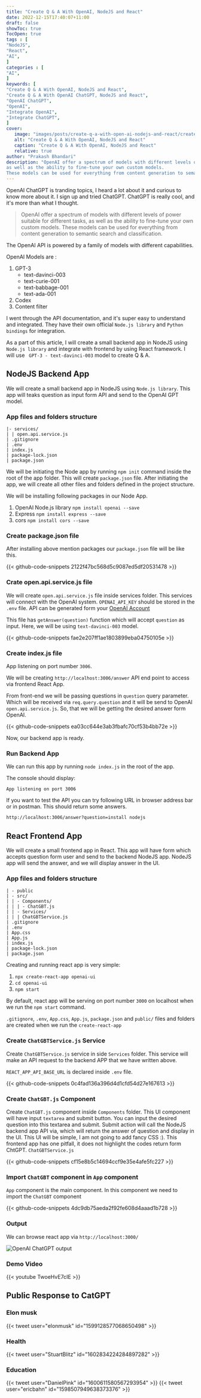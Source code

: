```yaml
---
title: "Create Q & A With OpenAI, NodeJS and React"
date: 2022-12-15T17:40:07+11:00
draft: false
showToc: true
TocOpen: true
tags : [
"NodeJS",
"React",
"AI",
]
categories : [
"AI",
]
keywords: [
"Create Q & A With OpenAI, NodeJS and React",
"Create Q & A With OpenAI ChatGPT, NodeJS and React",
"OpenAI ChatGPT",
"OpenAI",
"Integrate OpenAI",
"Integrate ChatGPT",
]
cover:
   image: "images/posts/create-q-a-with-open-ai-nodejs-and-react/create-q-a-with-open-ai-nodejs-and-react.svg" # image path/url
   alt: "Create Q & A With OpenAI, NodeJS and React"
   caption: "Create Q & A With OpenAI, NodeJS and React"
   relative: true
author: "Prakash Bhandari"
description: "OpenAI offer a spectrum of models with different levels of power suitable for different tasks,
as well as the ability to fine-tune your own custom models.
These models can be used for everything from content generation to semantic search and classification."
---
```


OpenAI ChatGPT is tranding topics, I heard a lot about it and curious to know more about it. I sign up and tried ChatGPT. 
ChatGPT is really cool, and it's more than what I thought.

>OpenAI offer a spectrum of models with different levels of power suitable for different tasks, 
as well as the ability to fine-tune your own custom models. 
These models can be used for everything from content generation to semantic search and classification.

The OpenAI API is powered by a family of models with different capabilities.  

OpenAI Models are : 
1. GPT-3
   - text-davinci-003
   - text-curie-001
   - text-babbage-001
   - text-ada-001
2. Codex
3. Content filter

I went through the API documentation, and it's super easy to understand and integrated.
They have their own official `Node.js library` and `Python bindings` for integration.  

As a part of this article, I will create a small backend app in NodeJS using `Node.js library` 
and integrate with frontend by using React framework. I will use ` GPT-3 - text-davinci-003` model to create Q & A.

## NodeJS Backend App

We will create a small backend app in NodeJS using `Node.js library`. 
This app will teaks question as input form API and send to the OpenAI GPT model.  

### App files and folders structure

```
|- services/
| | open.api.service.js
| .gitignore
| .env
| index.js
| package-lock.json
| package.json
```
We will be initiating the Node app by running `npm init` command inside the root of the app folder.
This will create `package.json` file. After initiating the app, we will create all other files and folders defined in the project structure. 

We will be installing following packages in our Node App.
1. OpenAI Node.js library `npm install openai --save`
2. Express `npm install express --save`
3. cors  `npm install cors --save`

### Create package.json file
After installing above mention packages our `package.json` file will be like this.

{{< github-code-snippets 2122f47bc568d5c9087ed5df20531478 >}}

### Crate open.api.service.js file

We will create `open.api.service.js` file inside services folder. This services will connect with the OpenAI system.
`OPENAI_API_KEY` should be stored in the `.env` file. API can be generated form your [OpenAI Account](https://beta.openai.com/account/api-keys)

This file has `getAnswer(question)` function which will accept `question` as input.  Here, we will be using `text-davinci-003` model.

{{< github-code-snippets fae2e207ff1ae1803899eba04750105e >}}

### Create index.js file

App listening on port number `3006`.

We will be creating  `http://localhost:3006/answer` API end point to access via frontend React App. 

From front-end we will be passing questions in `question` query parameter. 
Which will be received via `req.query.question` and it will be send to OpenAI `open.api.service.js`. So,
that we will be getting the desired answer form OpenAI.

{{< github-code-snippets ea03cc644e3ab3fbafc70cf53b4bb72e >}}

Now, our backend app is ready. 

### Run Backend App
We can run this app by running `node index.js` in the root of the app. 

The console should display:

`App listening on port 3006`

If you want to test the API you can try following URL in browser address bar or in postman. This should return some answers.

`http://localhost:3006/answer?question=install nodejs`

## React Frontend App

We will create a small frontend app in React.
This app will have form which accepts question form user and send to the backend NodeJS app.
NodeJS app will send the answer, and we will display answer in the UI.

### App files and folders structure
```
| - public
| - src/
| | - Components/
| | | - ChatGBT.js
| | - Services/
| | | ChatGBTService.js
| .gitignore
| .env
| App.css
| App.js
| index.js
| package-lock.json
| package.json

```
Creating  and running react app is very simple:

1. `npx create-react-app openai-ui`
2. `cd openai-ui`
3. `npm start`

By default, react app will be serving on port number `3000` on localhost when we run the `npm start` command.

`.gitignore`, `.env`, `App.css`, `App.js`, `package.json` and `public/` files and folders are created when we run the `create-react-app`

### Create  `ChatGBTService.js` Service 

Create  `ChatGBTService.js` service in side `Services` folder. This service will
make an API request to the backend APP that we have written above.

`REACT_APP_API_BASE_URL`  is declared inside `.env` file.

{{< github-code-snippets 0c4fad136a396d4d1cfd54d27e167613 >}}

### Create  `ChatGBT.js` Component

Create  `ChatGBT.js` component inside `Components` folder. This UI component will have input `textarea` and submit button.
You can input the desired question into this textarea and submit. 
Submit action will call the NodeJS backend app API via, which will return the answer of question and display in the UI.
This UI will be simple, I am not going to add fancy CSS :). This frontend app has one pitfall, it does not highlight the codes return form ChtGPT.
`ChatGBTService.js`

{{< github-code-snippets cf15e8b5c14694ccf9e35e4afe5fc227 >}}

### Import   `ChatGBT` component in `App` component
`App` component is the main component. In this component we need to import the `ChatGBT` component

{{< github-code-snippets 4dc9db75aeda2f92fe608d4aaad1b728 >}}

### Output

We can browse react app via `http://localhost:3000/`

![OpenAI ChatGPT output](/images/posts/create-q-a-with-open-ai-nodejs-and-react/output.png#center)

### Demo Video

{{< youtube TwoeHvE7cIE >}}

## Public Response to CatGPT 

### Elon musk
{{< tweet user="elonmusk" id="1599128577068650498" >}}


### Health
{{< tweet user="StuartBlitz" id="1602834224284897282" >}}

### Education
{{< tweet user="DanielPink" id="1600611580567293954" >}}
{{< tweet user="ericbahn" id="1598507949638373376" >}}
 



